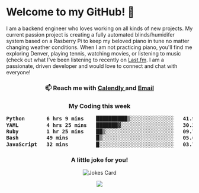 <h1> Welcome to my GitHub! 👋 </h1>


  I am a backend engineer who loves working on all kinds of new projects. My current passion project is creating a fully automated blinds/humidifer system based on a Rasberry Pi to keep my beloved piano in tune no matter changing weather conditions. When I am not practicing piano, you'll find me exploring Denver, playing tennis, watching movies, or listening to music (check out what I've been listening to recently on [Last.fm](https://www.last.fm/user/mballa000). I am a passionate, driven developer and would love to connect and chat with everyone!

<h3 align = "center"> 📫 Reach me with <a href = "https://calendly.com/msbrandt00/30min"> Calendly </a> and <a href="mailto:msbrandt00@gmail.com">Email</a> 
 </h3>


 
<div align = "center"
[![Anurag's GitHub stats](https://github-readme-stats.vercel.app/api?username=mbrandt00)](https://github.com/anuraghazra/github-readme-stats)
          </div>
<h3 align="center">
  My Coding this week
<!--START_SECTION:waka-->

```txt
Python       6 hrs 9 mins    ██████████▒░░░░░░░░░░░░░░   41.94 %
YAML         4 hrs 25 mins   ███████▓░░░░░░░░░░░░░░░░░   30.22 %
Ruby         1 hr 25 mins    ██▒░░░░░░░░░░░░░░░░░░░░░░   09.76 %
Bash         49 mins         █▒░░░░░░░░░░░░░░░░░░░░░░░   05.63 %
JavaScript   32 mins         █░░░░░░░░░░░░░░░░░░░░░░░░   03.70 %
```

<!--END_SECTION:waka-->

### A little joke for you!

![Jokes Card](https://readme-jokes.vercel.app/api?hideBorder)

<a href="https://www.linkedin.com/in/mbrandt00/"><img src="https://img.shields.io/badge/linkedin-%230077B5.svg?&style=for-the-badge&logo=linkedin&logoColor=white" /></a>
